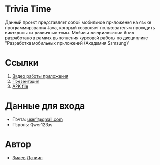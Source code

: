 # Trivia Time
Данный проект представляет собой мобильное приложения на языке программирования Java, который позволяет пользователям проходить викторины на различные темы. Мобильное приложение было разработано в рамках выполнения курсовой работы по дисциплине "Разработка мобильных приложений (Академия Samsung)"
# Ссылки
1. [Видео работы приложения](https://youtube.com/shorts/9AA6flGef80)
2. [Презентация](https://github.com/dany0k/TriviaTime/blob/main/docs/mobile.pptx)
3. [APK file](https://github.com/dany0k/TriviaTime/blob/main/docs/TriviaTime.apk)
# Данные для входа
- Почта: user1@gmail.com
- Пароль: Qwer123as
# Автор
- [Змаев Даниил](https://github.com/dany0k)
